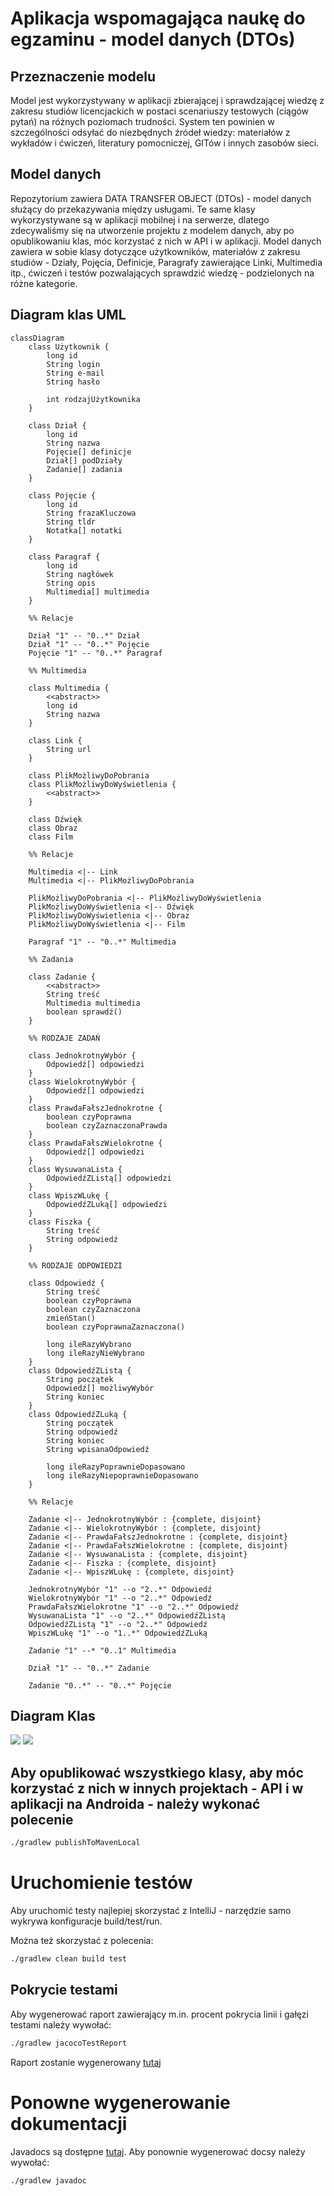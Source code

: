 # Aplikacja wspomagająca naukę do egzaminu - model danych (DTOs)

## Przeznaczenie modelu
Model jest wykorzystywany w aplikacji zbierającej i sprawdzającej
wiedzę z zakresu studiów licencjackich w postaci scenariuszy
testowych (ciągów pytań) na różnych poziomach trudności.
System ten powinien w szczególności odsyłać do niezbędnych źródeł
wiedzy: materiałów z wykładów i ćwiczeń, literatury pomocniczej,
GITów i innych zasobów sieci.

## Model danych
Repozytorium zawiera DATA TRANSFER OBJECT (DTOs) - model danych służący do przekazywania między usługami.
Te same klasy wykorzystywane są w aplikacji mobilnej i na serwerze, dlatego zdecywaliśmy się na utworzenie projektu
z modelem danych, aby po opublikowaniu klas, móc korzystać z nich w API i w aplikacji.
Model danych zawiera w sobie klasy dotyczące użytkowników, materiałów z zakresu studiów - Działy, Pojęcia, Definicje, Paragrafy
zawierające Linki, Multimedia itp., ćwiczeń i testów pozwalających sprawdzić wiedzę - podzielonych na różne kategorie. 


## Diagram klas UML

```mermaid
classDiagram
    class Użytkownik {
        long id
        String login
        String e-mail
        String hasło

        int rodzajUżytkownika
    }

    class Dział {
        long id
        String nazwa
        Pojęcie[] definicje
        Dział[] podDziały
        Zadanie[] zadania
    }

    class Pojęcie {
        long id
        String frazaKluczowa
        String tldr
        Notatka[] notatki
    }

    class Paragraf {
        long id
        String nagłówek
        String opis
        Multimedia[] multimedia
    }

    %% Relacje

    Dział "1" -- "0..*" Dział
    Dział "1" -- "0..*" Pojęcie
    Pojęcie "1" -- "0..*" Paragraf

    %% Multimedia

    class Multimedia {
        <<abstract>>
        long id
        String nazwa
    }

    class Link {
        String url
    }

    class PlikMożliwyDoPobrania
    class PlikMożliwyDoWyświetlenia {
        <<abstract>>
    }

    class Dźwięk
    class Obraz
    class Film

    %% Relacje

    Multimedia <|-- Link
    Multimedia <|-- PlikMożliwyDoPobrania

    PlikMożliwyDoPobrania <|-- PlikMożliwyDoWyświetlenia
    PlikMożliwyDoWyświetlenia <|-- Dźwięk
    PlikMożliwyDoWyświetlenia <|-- Obraz
    PlikMożliwyDoWyświetlenia <|-- Film

    Paragraf "1" -- "0..*" Multimedia

    %% Zadania

    class Zadanie {
        <<abstract>>
        String treść
        Multimedia multimedia
        boolean sprawdź()
    }
    
    %% RODZAJE ZADAŃ

    class JednokrotnyWybór {
        Odpowiedź[] odpowiedzi
    }
    class WielokrotnyWybór {
        Odpowiedź[] odpowiedzi
    }
    class PrawdaFałszJednokrotne {
        boolean czyPoprawna
        boolean czyZaznaczonaPrawda
    }
    class PrawdaFałszWielokrotne {
        Odpowiedź[] odpowiedzi
    }
    class WysuwanaLista {
        OdpowiedźZListą[] odpowiedzi
    }
    class WpiszWLukę {
        OdpowiedźZLuką[] odpowiedzi
    }
    class Fiszka {
        String treść
        String odpowiedź
    }
    
    %% RODZAJE ODPOWIEDZI

    class Odpowiedź {
        String treść
        boolean czyPoprawna
        boolean czyZaznaczona
        zmieńStan()
        boolean czyPoprawnaZaznaczona()

        long ileRazyWybrano
        long ileRazyNieWybrano
    }
    class OdpowiedźZListą {
        String początek
        Odpowiedź[] możliwyWybór
        String koniec
    }
    class OdpowiedźZLuką {
        String początek
        String odpowiedź
        String koniec
        String wpisanaOdpowiedź
        
        long ileRazyPoprawnieDopasowano
        long ileRazyNiepoprawnieDopasowano
    }

    %% Relacje

    Zadanie <|-- JednokrotnyWybór : {complete, disjoint}
    Zadanie <|-- WielokrotnyWybór : {complete, disjoint}
    Zadanie <|-- PrawdaFałszJednokrotne : {complete, disjoint}
    Zadanie <|-- PrawdaFałszWielokrotne : {complete, disjoint}
    Zadanie <|-- WysuwanaLista : {complete, disjoint}
    Zadanie <|-- Fiszka : {complete, disjoint}
    Zadanie <|-- WpiszWLukę : {complete, disjoint}

    JednokrotnyWybór "1" --o "2..*" Odpowiedź
    WielokrotnyWybór "1" --o "2..*" Odpowiedź
    PrawdaFałszWielokrotne "1" --o "2..*" Odpowiedź
    WysuwanaLista "1" --o "2..*" OdpowiedźZListą
    OdpowiedźZListą "1" --o "2..*" Odpowiedź
    WpiszWLukę "1" --o "1..*" OdpowiedźZLuką

    Zadanie "1" --* "0..1" Multimedia

    Dział "1" -- "0..*" Zadanie

    Zadanie "0..*" -- "0..*" Pojęcie

```


## Diagram Klas

![](./image.png)
![](./model.png)

## Aby opublikować wszystkiego klasy, aby móc korzystać z nich w innych projektach - API i w aplikacji na Androida - należy wykonać polecenie

```bash
./gradlew publishToMavenLocal
```

# Uruchomienie testów
Aby uruchomić testy najlepiej skorzystać z IntelliJ - narzędzie samo wykrywa konfiguracje build/test/run.

Można też skorzystać z polecenia:
```bash
./gradlew clean build test
```

## Pokrycie testami
Aby wygenerować raport zawierający m.in. procent pokrycia linii i gałęzi testami należy wywołać:
```bash
./gradlew jacocoTestReport
```

Raport zostanie wygenerowany [tutaj](./build/reports/jacoco/test/html/index.html)

# Ponowne wygenerowanie dokumentacji
Javadocs są dostępne [tutaj](./javadoc/index.html).
Aby ponownie wygenerować docsy należy wywołać:
```bash
./gradlew javadoc
```
